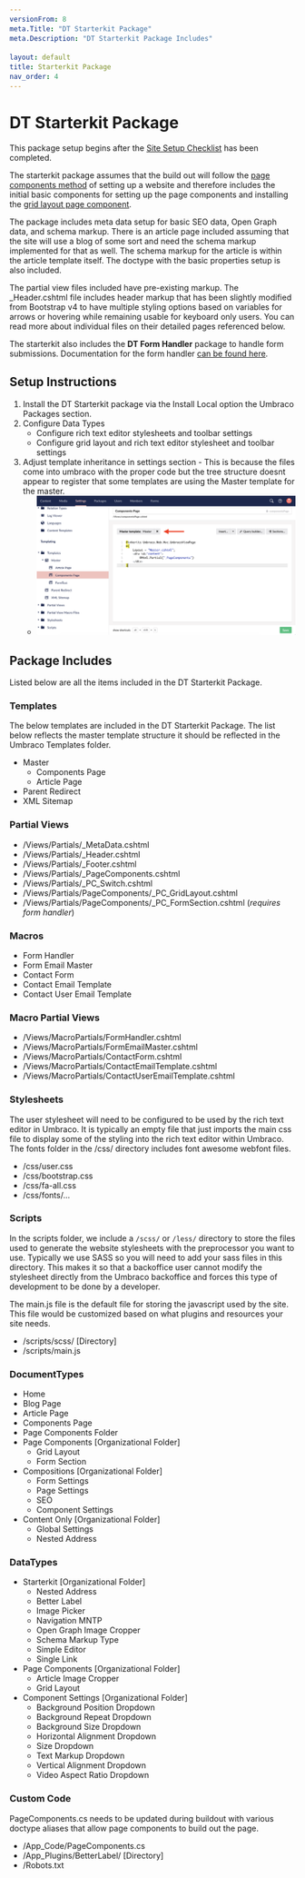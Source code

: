 ```yaml
---
versionFrom: 8
meta.Title: "DT Starterkit Package"
meta.Description: "DT Starterkit Package Includes"

layout: default
title: Starterkit Package
nav_order: 4
---
```


# DT Starterkit Package

This package setup begins after the [Site Setup Checklist](../Site-Setup/Site-Setup-Checklist.md) has been completed.

The starterkit package assumes that the build out will follow the [page components method](/Components-Library/Developer/Component-Library-Explained.md) of setting up a website and therefore includes the initial basic components for setting up the page components and installing the [grid layout page component](#).

The package includes meta data setup for basic SEO data, Open Graph data, and schema markup. There is an article page included assuming that the site will use a blog of some sort and need the schema markup implemented for that as well. The schema markup for the article is within the article template itself. The doctype with the basic properties setup is also included.

The partial view files included have pre-existing markup. The _Header.cshtml file includes header markup that has been slightly modified from Bootstrap v4 to have multiple styling options based on variables for arrows or hovering while remaining usable for keyboard only users. You can read more about individual files on their detailed pages referenced below.

The starterkit also includes the **DT Form Handler** package to handle form submissions. Documentation for the form handler [can be found here](../Form-Handler/Introduction.md).

## Setup Instructions

1. Install the DT Starterkit package via the Install Local option the Umbraco Packages section.
2. Configure Data Types
   - Configure rich text editor stylesheets and toolbar settings
   - Configure grid layout and rich text editor stylesheet and toolbar settings
3. Adjust template inheritance in settings section - This is because the files come into umbraco with the proper code but the tree structure doesnt appear to register that some templates are using the Master template for the master. 
   - ![Set template master template](images/v8/page-set-master-temp.png)

## Package Includes

Listed below are all the items included in the DT Starterkit Package.

### Templates

The below templates are included in the DT Starterkit Package. The list below reflects the master template structure it should be reflected in the Umbraco Templates folder.

- Master
  - Components Page
  - Article Page
- Parent Redirect
- XML Sitemap

### Partial Views

- /Views/Partials/_MetaData.cshtml
- /Views/Partials/_Header.cshtml
- /Views/Partials/_Footer.cshtml
- /Views/Partials/_PageComponents.cshtml
- /Views/Partials/_PC_Switch.cshtml
- /Views/Partials/PageComponents/_PC_GridLayout.cshtml
- /Views/Partials/PageComponents/_PC_FormSection.cshtml (*requires form handler*)

### Macros

- Form Handler
- Form Email Master
- Contact Form
- Contact Email Template
- Contact User Email Template

### Macro Partial Views

- /Views/MacroPartials/FormHandler.cshtml
- /Views/MacroPartials/FormEmailMaster.cshtml
- /Views/MacroPartials/ContactForm.cshtml
- /Views/MacroPartials/ContactEmailTemplate.cshtml
- /Views/MacroPartials/ContactUserEmailTemplate.cshtml

### Stylesheets

The user stylesheet will need to be configured to be used by the rich text editor in Umbraco. It is typically an empty file that just imports the main css file to display some of the styling into the rich text editor within Umbraco. The fonts folder in the /css/ directory includes font awesome webfont files. 

- /css/user.css
- /css/bootstrap.css
- /css/fa-all.css
- /css/fonts/...

### Scripts

In the scripts folder, we include a `/scss/` or `/less/` directory to store the files used to generate the website stylesheets with the preprocessor you want to use. Typically we use SASS so you will need to add your sass files in this directory. This makes it so that a backoffice user cannot modify the stylesheet directly from the Umbraco backoffice and forces this type of development to be done by a developer. 

The main.js file is the default file for storing the javascript used by the site. This file would be customized based on what plugins and resources your site needs.

- /scripts/scss/ [Directory]
- /scripts/main.js

### DocumentTypes

- Home
- Blog Page
- Article Page
- Components Page
- Page Components Folder
- Page Components [Organizational Folder]
  - Grid Layout
  - Form Section
- Compositions [Organizational Folder]
  - Form Settings
  - Page Settings
  - SEO
  - Component Settings
- Content Only [Organizational Folder]
  - Global Settings
  - Nested Address

### DataTypes

- Starterkit [Organizational Folder]
  - Nested Address
  - Better Label
  - Image Picker
  - Navigation MNTP
  - Open Graph Image Cropper
  - Schema Markup Type
  - Simple Editor
  - Single Link
- Page Components [Organizational Folder]
  - Article Image Cropper
  - Grid Layout
- Component Settings [Organizational Folder]
  - Background Position Dropdown
  - Background Repeat Dropdown
  - Background Size Dropdown
  - Horizontal Alignment Dropdown
  - Size Dropdown
  - Text Markup Dropdown
  - Vertical Alignment Dropdown
  - Video Aspect Ratio Dropdown

### Custom Code

PageComponents.cs needs to be updated during buildout with various doctype aliases that allow page components to build out the page.

- /App_Code/PageComponents.cs
- /App_Plugins/BetterLabel/ [Directory]
- /Robots.txt